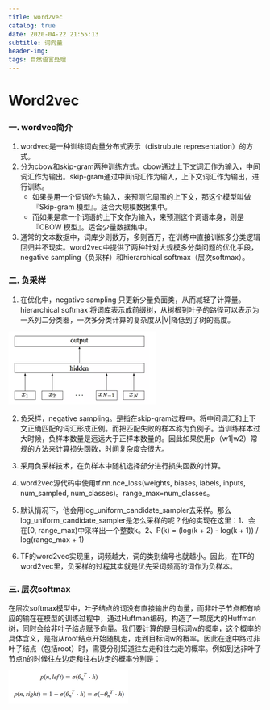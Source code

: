 ```yaml
---
title: word2vec
catalog: true
date: 2020-04-22 21:55:13
subtitle: 词向量
header-img:
tags: 自然语言处理
---
```


# Word2vec

### 一. wordvec简介

1. wordvec是一种训练词向量分布式表示（distrubute representation）的方式。
2. 分为cbow和skip-gram两种训练方式。cbow通过上下文词汇作为输入，中间词汇作为输出。skip-gram通过中间词汇作为输入，上下文词汇作为输出，进行训练。
   - 如果是用一个词语作为输入，来预测它周围的上下文，那这个模型叫做『Skip-gram 模型』。适合大规模数据集中。
   - 而如果是拿一个词语的上下文作为输入，来预测这个词语本身，则是 『CBOW 模型』。适合少量数据集中。
3. 通常的文本数据中，词库少则数万，多则百万，在训练中直接训练多分类逻辑回归并不现实。word2vec中提供了两种针对大规模多分类问题的优化手段， negative sampling（负采样）和hierarchical softmax（层次softmax）。

### 二. 负采样

1. 在优化中，negative sampling 只更新少量负面类，从而减轻了计算量。hierarchical softmax 将词库表示成前缀树，从树根到叶子的路径可以表示为一系列二分类器，一次多分类计算的复杂度从|V|降低到了树的高度。

![20190319100122167](\img\article\20190319100122167.png)

2. 负采样，negative sampling。是指在skip-gram过程中。将中间词汇和上下文正确匹配的词汇形成正例。而把匹配失败的样本称为负例子。当训练样本过大时候，负样本数量是远远大于正样本数量的。因此如果使用p（w1|w2）常规的方法来计算损失函数，时间复杂度会很大。

3. 采用负采样技术，在负样本中随机选择部分进行损失函数的计算。

4. word2vec源代码中使用tf.nn.nce_loss(weights, biases, labels, inputs, num_sampled, num_classes)。range_max=num_classes。
5. 默认情况下，他会用log_uniform_candidate_sampler去采样。那么log_uniform_candidate_sampler是怎么采样的呢？他的实现在这里：1、会在[0, range_max)中采样出一个整数k。2、P(k) = (log(k + 2) - log(k + 1)) / log(range_max + 1)
6. TF的word2vec实现里，词频越大，词的类别编号也就越小。因此，在TF的word2vec里，负采样的过程其实就是优先采词频高的词作为负样本。

###  三. 层次softmax

​	在层次softmax模型中，叶子结点的词没有直接输出的向量，而非叶子节点都有响应的输在在模型的训练过程中，通过Huffman编码，构造了一颗庞大的Huffman树，同时会给非叶子结点赋予向量。我们要计算的是目标词w的概率，这个概率的具体含义，是指从root结点开始随机走，走到目标词w的概率。因此在途中路过非叶子结点（包括root）时，需要分别知道往左走和往右走的概率。例如到达非叶子节点n的时候往左边走和往右边走的概率分别是：

![20190319100307838](\img\article\20190319100307838.png)